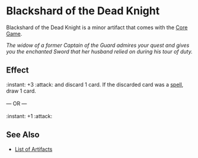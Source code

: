 # Blackshard of the Dead Knight

Blackshard of the Dead Knight is a minor artifact that comes with the [Core Game](../content.md).

*The widow of a former Captain of the Guard admires your quest and gives you the enchanted Sword that her husband relied on during his tour of duty.*


## Effect

:instant: +3 :attack: and discard 1 card. If the discarded card was a [spell](spells.md), draw 1 card.<br><br>— OR —<br><br>:instant: +1 :attack:


## See Also

- [List of Artifacts](../artifacts.md)

